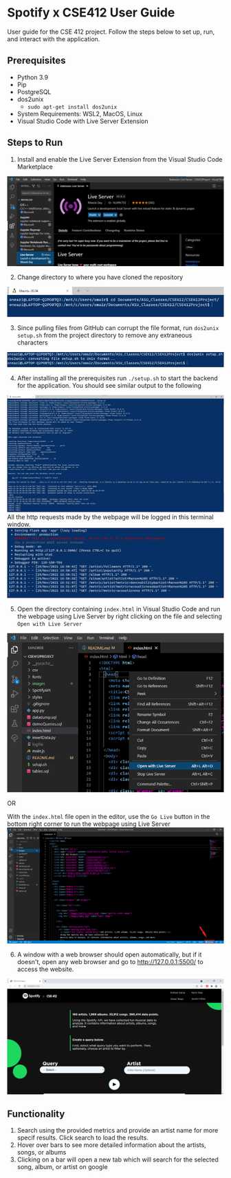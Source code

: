 # Spotify x CSE412 User Guide
User guide for the CSE 412 project. Follow the steps below to set up, run, and interact with the application.

## Prerequisites
* Python 3.9
* Pip
* PostgreSQL
* dos2unix
    * `sudo apt-get install dos2unix`
* System Requirements: WSL2, MacOS, Linux
* Visual Studio Code with Live Server Extension

## Steps to Run
1. Install  and enable the Live Server Extension from the Visual Studio Code Marketplace
<img src=images/liveserver.png>

2. Change directory to where you have cloned the repository
<img src=images/changeDirectory.png>

3. Since pulling files from GitHub can corrupt the file format, run `dos2unix setup.sh` from the project directory to remove any extraneous characters 
<img src=images/dos2unix.png>
 
4. After installing all the prerequisites run `./setup.sh` to start the backend for the application. You should see similar output to the following
<img src=images/setup.png>
All the http requests made by the webpage will be logged in this terminal window.
<img src=images/requests.png>

5. Open the directory containing `index.html` in Visual Studio Code and run the webpage using Live Server by right clicking on the file and selecting `Open with Live Server`
<img src=images/open1.png>

OR 

With the `index.html` file open in the editor, use the `Go Live` button in the bottom right corner to run the webpage using Live Server
<img src=images/open2.png>

6. A window with a web browser should open automatically, but if it doesn't, open any web browser and go to http://127.0.0.1:5500/ to access the website.
<img src=images/webpage.png>

## Functionality
1. Search using the provided metrics and provide an artist name for more specif results. Click search to load the results.
2. Hover over bars to see more detailed information about the artists, songs, or albums
3. Clicking on a bar will open a new tab which will search for the selected song, album, or artist on google